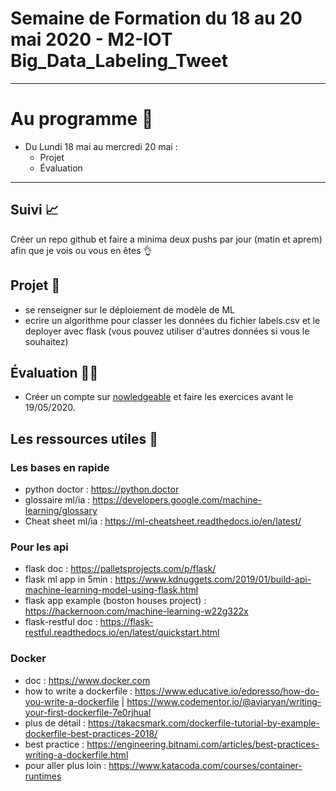 # Semaine de Formation du 18 au 20 mai 2020 - M2-IOT Big_Data_Labeling_Tweet

_______________

# Au programme 🤖

* Du Lundi 18 mai au mercredi 20 mai :
	* Projet 
	* Évaluation  
  
_______________



## Suivi 📈

Créer un repo github et faire a minima deux pushs par jour (matin et aprem) afin que je vois ou vous en êtes 👌


## Projet 👀

* se renseigner sur le déploiement de modèle de ML
* ecrire un algorithme pour classer les données du fichier labels.csv et le deployer avec flask (vous pouvez utiliser d'autres données si vous le souhaitez)


## Évaluation 👨‍🎓
* Créer un compte sur [nowledgeable](https://nowledgeable.com/invitation/student/45d7c636a5cc4ffe8c85460e88c0d596) et faire les exercices avant le 19/05/2020. 


## Les ressources utiles 👀

### Les bases en rapide
- python doctor : https://python.doctor
- glossaire ml/ia : https://developers.google.com/machine-learning/glossary 
- Cheat sheet ml/ia : https://ml-cheatsheet.readthedocs.io/en/latest/


### Pour les api 
- flask doc : https://palletsprojects.com/p/flask/
- flask ml app in 5min : https://www.kdnuggets.com/2019/01/build-api-machine-learning-model-using-flask.html 
- flask app example (boston houses project) : https://hackernoon.com/machine-learning-w22g322x 
- flask-restful doc : https://flask-restful.readthedocs.io/en/latest/quickstart.html


### Docker 
- doc : https://www.docker.com
- how to write a dockerfile : https://www.educative.io/edpresso/how-do-you-write-a-dockerfile | https://www.codementor.io/@aviaryan/writing-your-first-dockerfile-7e0rjhual 
- plus de détail : https://takacsmark.com/dockerfile-tutorial-by-example-dockerfile-best-practices-2018/ 
- best practice : https://engineering.bitnami.com/articles/best-practices-writing-a-dockerfile.html 
- pour aller plus loin : https://www.katacoda.com/courses/container-runtimes 
<!--stackedit_data:
eyJoaXN0b3J5IjpbLTE0MzMzMzk3MDZdfQ==
-->
